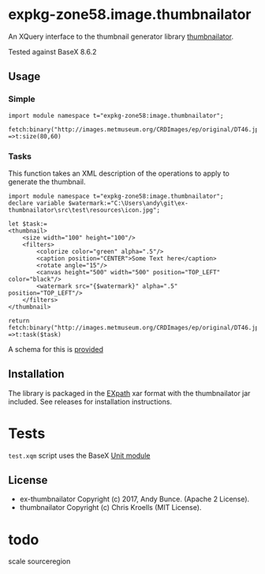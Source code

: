 # expkg-zone58.image.thumbnailator
An XQuery interface to the thumbnail generator library
[thumbnailator](https://github.com/coobird/thumbnailator). 

Tested against BaseX 8.6.2


## Usage

### Simple

```xquery
import module namespace t="expkg-zone58:image.thumbnailator";

fetch:binary("http://images.metmuseum.org/CRDImages/ep/original/DT46.jpg")
=>t:size(80,60)

```

### Tasks
This function takes an XML description of the operations to apply to generate the thumbnail.

```xquery
import module namespace t="expkg-zone58:image.thumbnailator";
declare variable $watermark:="C:\Users\andy\git\ex-thumbnailator\src\test\resources\icon.jpg";

let $task:=
<thumbnail>
    <size width="100" height="100"/>
    <filters>             
        <colorize color="green" alpha=".5"/>      
        <caption position="CENTER">Some Text here</caption>
        <rotate angle="15"/>
        <canvas height="500" width="500" position="TOP_LEFT" color="black"/> 
        <watermark src="{$watermark}" alpha=".5"  position="TOP_LEFT"/>  
    </filters>         
</thumbnail>

return fetch:binary("http://images.metmuseum.org/CRDImages/ep/original/DT46.jpg")
=>t:task($task)
```
A schema for this is [provided](./src/main/content/task.xsd)

## Installation
The library is packaged in the [EXpath](http://expath.org/spec/pkg) xar format with 
the thumbnailator jar included. See releases for installation instructions.

# Tests
`test.xqm` script uses the BaseX [Unit module](http://docs.basex.org/wiki/Unit_Module)

## License

* ex-thumbnailator Copyright (c) 2017, Andy Bunce. (Apache 2 License). 
* thumbnailator Copyright (c) Chris Kroells (MIT License).

# todo

scale sourceregion 